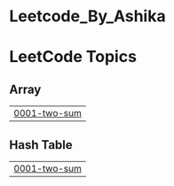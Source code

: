 # Leetcode_By_Ashika
<!---LeetCode Topics Start-->
# LeetCode Topics
## Array
|  |
| ------- |
| [0001-two-sum](https://github.com/theashikagupta/Leetcode_by_Ashika/tree/master/0001-two-sum) |
## Hash Table
|  |
| ------- |
| [0001-two-sum](https://github.com/theashikagupta/Leetcode_by_Ashika/tree/master/0001-two-sum) |
<!---LeetCode Topics End-->